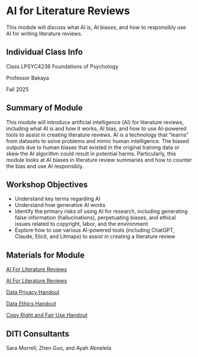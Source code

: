 <h1>AI for Literature Reviews</h1>

This module will discuss what AI is, AI biases, and how to responsibly use AI for writing literature reviews.

<h2>Individual Class Info</h2>

Class LPSYC4236 Foundations of Psychology

Professor Bakaya

Fall 2025

<h2>Summary of Module</h2>

This module will introduce artificial intelligence (AI) for literature reviews, including what AI is and how it works, AI bias, and how to use AI-powered tools to assist in creating literature reviews. AI is a technology that “learns” from datasets to solve problems and mimic human intelligence. The biased outputs due to human biases that existed in the original training data or skew the AI algorithm could result in potential harms. Particularly, this module looks at AI biases in literature review summaries and how to counter the bias and use AI responsibly.

<h2>Workshop Objectives</h2>

* Understand key terms regarding AI
* Understand how generative AI works  
* Identify the primary risks of using AI for research, including generating false information (hallucinations), perpetuating biases, and ethical issues related to copyright, labor, and the environment  
* Explore how to use various AI-powered tools (including ChatGPT, Claude, Elicit, and Litmaps) to assist in creating a literature review  


<h2>Materials for Module</h2>

[AI For Literature Reviews](https://github.com/NULabNortheastern/digitalassignmentshowcase/blob/main/data-ethics/fa25-bakaya-LPSYC4236-aiforlitrature/FA25-Bakaya-LPSYC52101-Nvivo.pdf)

[AI For Literature Reviews](https://docs.google.com/presentation/d/1CzHVo9EqKe4gC9fdbGWu68wLuTuirLf3N-ZnDTbXSPo/edit?usp=sharing)

[Data Privacy Handout](https://github.com/NULabNortheastern/digitalassignmentshowcase/blob/main/data-ethics/sp25-savit-mscr2505wmns2505-dataethics%2Bdatafeminism/Handout_%20Data%20Privacy.pdf)

[Data Ethics Handout](https://github.com/NULabNortheastern/digitalassignmentshowcase/blob/main/data-ethics/sp25-savit-mscr2505wmns2505-dataethics%2Bdatafeminism/Handout_%20Data%20Ethics.pdf)

[Copy Right and Fair Use Handout](https://github.com/NULabNortheastern/digitalassignmentshowcase/blob/main/data-ethics/sp25-savit-mscr2505wmns2505-dataethics%2Bdatafeminism/Handout_%20Copyright%20and%20Fair%20Use.pdf)

<h2>DITI Consultants</h2>

Sara Morrell, Zhen Guo, and Ayah Aboelela
